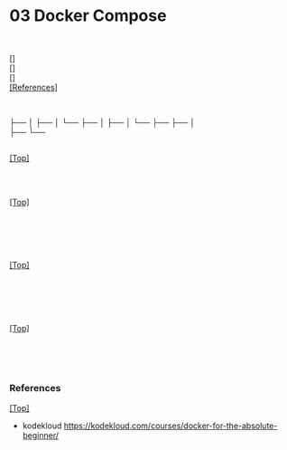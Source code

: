 # <span id='top'>03 Docker Compose</span>

<br>

[[]](#)  
[[]](#)  
[[]](#)  
[[References]](#ref)

<br>

├──
│ ├──
│ └──
├──
│ ├──
│ └──
├──
├──
│  
├──
└──

## <span id=''> </span>

[[Top]](#top)

<br>

## <span id=''></span>

[[Top]](#top)

<br>

<br>
<br>

## <span id=''></span>

[[Top]](#top)

<br>

<br>
<br>

## <span id=''></span>

[[Top]](#top)

<br>

<br>
<br>

### <span id='ref'>References</span>

[[Top]](#top)

- kodekloud https://kodekloud.com/courses/docker-for-the-absolute-beginner/
